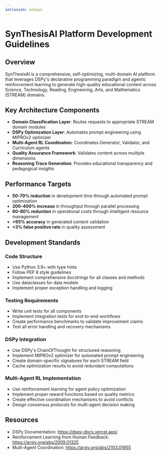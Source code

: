 ```yaml
---
inclusion: always
---
```


# SynThesisAI Platform Development Guidelines

## Overview

SynThesisAI is a comprehensive, self-optimizing, multi-domain AI platform that leverages DSPy's declarative programming paradigm and agentic reinforcement learning to generate high-quality educational content across Science, Technology, Reading, Engineering, Arts, and Mathematics (STREAM) domains.

## Key Architecture Components

- **Domain Classification Layer**: Routes requests to appropriate STREAM domain modules
- **DSPy Optimization Layer**: Automates prompt engineering using MIPROv2 optimizer
- **Multi-Agent RL Coordination**: Coordinates Generator, Validator, and Curriculum agents
- **Quality Assurance Framework**: Validates content across multiple dimensions
- **Reasoning Trace Generation**: Provides educational transparency and pedagogical insights

## Performance Targets

- **50-70% reduction** in development time through automated prompt optimization
- **200-400% increase** in throughput through parallel processing
- **60-80% reduction** in operational costs through intelligent resource management
- **>95% accuracy** in generated content validation
- **<3% false positive rate** in quality assessment

## Development Standards

### Code Structure

- Use Python 3.9+ with type hints
- Follow PEP 8 style guidelines
- Implement comprehensive docstrings for all classes and methods
- Use dataclasses for data models
- Implement proper exception handling and logging

### Testing Requirements

- Write unit tests for all components
- Implement integration tests for end-to-end workflows
- Create performance benchmarks to validate improvement claims
- Test all error handling and recovery mechanisms

### DSPy Integration

- Use DSPy's ChainOfThought for structured reasoning
- Implement MIPROv2 optimizer for automated prompt engineering
- Create domain-specific signatures for each STREAM field
- Cache optimization results to avoid redundant computations

### Multi-Agent RL Implementation

- Use reinforcement learning for agent policy optimization
- Implement proper reward functions based on quality metrics
- Create effective coordination mechanisms to avoid conflicts
- Design consensus protocols for multi-agent decision making

## Resources

- DSPy Documentation: https://dspy-docs.vercel.app/
- Reinforcement Learning from Human Feedback: https://arxiv.org/abs/2009.01325
- Multi-Agent Coordination: https://arxiv.org/abs/2103.01955
